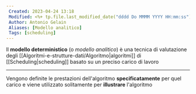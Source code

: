 ```yaml
---
 Created: 2023-04-24 13:18
 Modified: <%+ tp.file.last_modified_date("dddd Do MMMM YYYY HH:mm:ss") %>
 Author: Antonio Gelain
 Aliases: [Modello analitico]
 Tags: [scheduling]
---
```


Il **modello deterministico** (o *modello analitico*) è una tecnica di valutazione degli [[Algoritmi-e-strutture-dati/Algoritmo|algoritmi]] di [[Scheduling|scheduling]] basato su un preciso carico di lavoro

---

Vengono definite le prestazioni dell'algoritmo **specificatamente** per quel carico e viene utilizzato solitamente per **illustrare** l'algoritmo